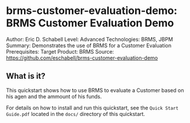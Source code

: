 brms-customer-evaluation-demo: BRMS Customer Evaluation Demo
============================================================
Author: Eric D. Schabell
Level: Advanced
Technologies: BRMS, JBPM
Summary: Demonstrates the use of BRMS for a Customer Evaluation
Prerequisites: 
Target Product: BRMS
Source: <https://github.com/eschabell/brms-customer-evaluation-demo>

What is it?
-----------

This quickstart shows how to use BRMS to evaluate a Customer based on his agen and the ammount of his funds. 

For details on how to install and run this quickstart, see the `Quick Start Guide.pdf` located in the `docs/` directory of this quickstart.

